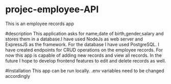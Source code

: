 # projec-employee-API

This is an employee records app

#description
This application asks for name,date of birth,gender,salary and stores them in a database.I have used NodeJs as web server and ExpressJS as the framework.
For the database I have used PostgreSQL.
I have created endpoints for CRUD operations on the employee records.
For now this app is capable of adding new records and view all records.
In the future I hope to develop frontend features to edit and delete records as well.

#Installation
This app can be run locally. 
.env variables need to be changed accordingly
